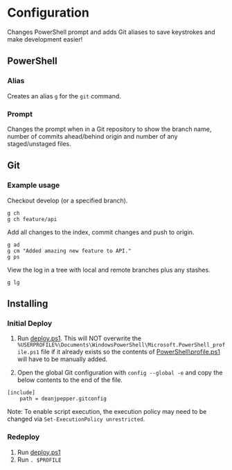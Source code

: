 # Configuration
Changes PowerShell prompt and adds Git aliases to save keystrokes and make development easier!

## PowerShell

### Alias

Creates an alias `g` for the `git` command.

### Prompt

Changes the prompt when in a Git repository to show the branch name, number of commits ahead/behind origin and number of any staged/unstaged files.

## Git

### Example usage

Checkout develop (or a specified branch).
```
g ch
g ch feature/api
```

Add all changes to the index, commit changes and push to origin.
```
g ad
g cm "Added amazing new feature to API."
g ps
```

View the log in a tree with local and remote branches plus any stashes.
```
g lg
```

## Installing

### Initial Deploy
1. Run [deploy.ps1](deploy.ps1). This will NOT overwrite the `%USERPROFILE%\Documents\WindowsPowerShell\Microsoft.PowerShell_profile.ps1` file if it already exists so the contents of [PowerShell\profile.ps1](PowerShell\profile.ps1.ps1) will have to be manually added.

2. Open the global Git configuration with ```config --global -e``` and copy the below contents to the end of the file.
```
[include]
	path = deanjpepper.gitconfig
```

Note: To enable script execution, the execution policy may need to be changed via ```Set-ExecutionPolicy unrestricted```.

### Redeploy
1. Run [deploy.ps1](deploy.ps1)
2. Run `. $PROFILE`
